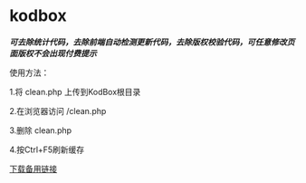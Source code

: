 # kodbox
***可去除统计代码，去除前端自动检测更新代码，去除版权校验代码，可任意修改页面版权不会出现付费提示***

使用方法：

1.将 clean.php 上传到KodBox根目录

2.在浏览器访问 /clean.php

3.删除 clean.php

4.按Ctrl+F5刷新缓存

[下载备用链接](https://vkceyugu.cdn.bspapp.com/VKCEYUGU-10b3891b-be67-4103-a60f-9da1d057470c/f2bcfb73-6f15-4e32-b2b4-9d02af979d70.zip)

